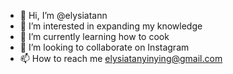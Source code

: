 - 👋 Hi, I’m @elysiatann
- 👀 I’m interested in expanding my knowledge
- 🌱 I’m currently learning how to cook
- 💞️ I’m looking to collaborate on Instagram 
- 📫 How to reach me elysiatanyinying@gmail.com

<!---
elysiatann/elysiatann is a ✨ special ✨ repository because its `README.md` (this file) appears on your GitHub profile.
You can click the Preview link to take a look at your changes.
--->
